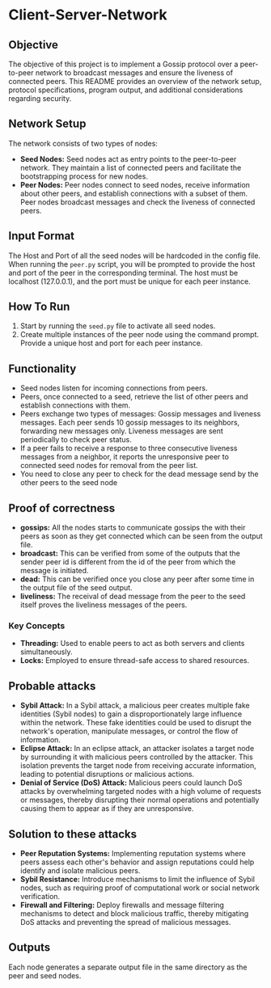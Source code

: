 # Client-Server-Network

## Objective
The objective of this project is to implement a Gossip protocol over a peer-to-peer network to broadcast messages and ensure the liveness of connected peers. This README provides an overview of the network setup, protocol specifications, program output, and additional considerations regarding security.

## Network Setup
The network consists of two types of nodes:

- **Seed Nodes:** Seed nodes act as entry points to the peer-to-peer network. They maintain a list of connected peers and facilitate the bootstrapping process for new nodes.
- **Peer Nodes:** Peer nodes connect to seed nodes, receive information about other peers, and establish connections with a subset of them. Peer nodes broadcast messages and check the liveness of connected peers.

## Input Format
The Host and Port of all the seed nodes will be hardcoded in the config file. When running the `peer.py` script, you will be prompted to provide the host and port of the peer in the corresponding terminal. The host must be localhost (127.0.0.1), and the port must be unique for each peer instance.

## How To Run
1. Start by running the `seed.py` file to activate all seed nodes.
2. Create multiple instances of the peer node using the command prompt. Provide a unique host and port for each peer instance.

## Functionality
- Seed nodes listen for incoming connections from peers.
- Peers, once connected to a seed, retrieve the list of other peers and establish connections with them.
- Peers exchange two types of messages: Gossip messages and liveness messages. Each peer sends 10 gossip messages to its neighbors, forwarding new messages only. Liveness messages are sent periodically to check peer status.
- If a peer fails to receive a response to three consecutive liveness messages from a neighbor, it reports the unresponsive peer to connected seed nodes for removal from the peer list.
- You need to close any peer to check for the dead message send by the other peers to the seed node

## Proof of correctness
- **gossips:** All the nodes starts to communicate gossips the with their peers as soon as they get connected which can be seen from the output file.
- **broadcast:** This can be verified from some of the outputs that the sender peer id is different from the id of the peer from which the message is initiated.
- **dead:** This can be verified once you close any peer after some time in the output file of the seed output.
- **liveliness:** The receival of dead message from the peer to the seed itself proves the liveliness messages of the peers. 

### Key Concepts
- **Threading:** Used to enable peers to act as both servers and clients simultaneously.
- **Locks:** Employed to ensure thread-safe access to shared resources.

## Probable attacks
- **Sybil Attack:** In a Sybil attack, a malicious peer creates multiple fake identities (Sybil nodes) to gain a disproportionately large influence within the network. These fake identities could be used to disrupt the network's operation, manipulate messages, or control the flow of information.
- **Eclipse Attack:** In an eclipse attack, an attacker isolates a target node by surrounding it with malicious peers controlled by the attacker. This isolation prevents the target node from receiving accurate information, leading to potential disruptions or malicious actions.
- **Denial of Service (DoS) Attack:** Malicious peers could launch DoS attacks by overwhelming targeted nodes with a high volume of requests or messages, thereby disrupting their normal operations and potentially causing them to appear as if they are unresponsive.

## Solution to these attacks
- **Peer Reputation Systems:** Implementing reputation systems where peers assess each other's behavior and assign reputations could help identify and isolate malicious peers.
- **Sybil Resistance:** Introduce mechanisms to limit the influence of Sybil nodes, such as requiring proof of computational work or social network verification.
- **Firewall and Filtering:** Deploy firewalls and message filtering mechanisms to detect and block malicious traffic, thereby mitigating DoS attacks and preventing the spread of malicious messages.

## Outputs
Each node generates a separate output file in the same directory as the peer and seed nodes.
